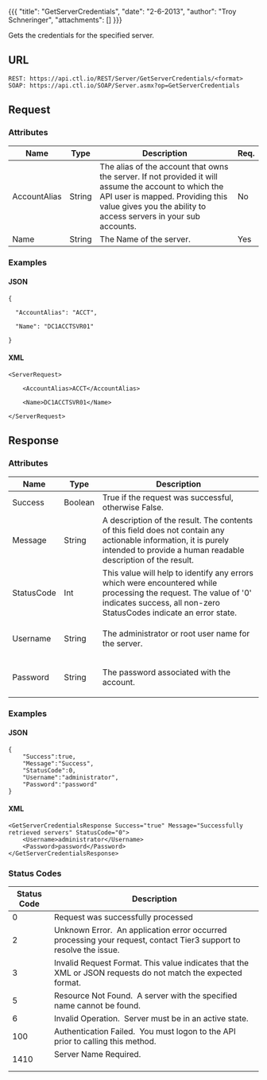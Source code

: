{{{
  "title": "GetServerCredentials",
  "date": "2-6-2013",
  "author": "Troy Schneringer",
  "attachments": []
}}}

Gets the credentials for the specified server.

## URL

    REST: https://api.ctl.io/REST/Server/GetServerCredentials/<format>
    SOAP: https://api.ctl.io/SOAP/Server.asmx?op=GetServerCredentials

## Request

### Attributes

<table>
    <thead>
    <tr>
      <th>Name</th>
      <th>Type</th>
      <th>Description</th>
      <th>Req.</th>
    </tr>
  </thead>
  <tbody>
    <tr>
      <td>AccountAlias</td>
      <td>String</td>
      <td>The alias of the account that owns the server. If not provided it will assume the account to which the API user is mapped. Providing this value gives you the ability to access servers in your sub accounts.</td>
      <td>No</td>
    </tr>
    <tr>
      <td>Name</td>
      <td>String</td>
      <td>The Name of the server.</td>
      <td>Yes</td>
    </tr>
  </tbody>
</table>

### Examples

#### JSON

    {

      "AccountAlias": "ACCT",

      "Name": "DC1ACCTSVR01"

    }

#### XML

    <ServerRequest>

        <AccountAlias>ACCT</AccountAlias>

        <Name>DC1ACCTSVR01</Name>

    </ServerRequest>

## Response

### Attributes

<table>
  <thead>
  <tr>
    <th>Name</th>
    <th>Type</th>
    <th>Description</th>
  </tr>
</thead>
<tbody>
    <tr>
      <td>Success</td>
      <td>Boolean</td>
      <td>True if the request was successful, otherwise False.</td>
    </tr>
    <tr>
      <td>Message</td>
      <td>String</td>
      <td>A description of the result. The contents of this field does not contain any actionable information, it is purely intended to provide a human readable description of the result.</td>
    </tr>
    <tr>
      <td>StatusCode</td>
      <td>Int</td>
      <td>This value will help to identify any errors which were encountered while processing the request. The value of '0' indicates success, all non-zero StatusCodes indicate an error state.</td>
    </tr>
    <tr>
      <td>Username</td>
      <td>String</td>
      <td>
        <p>The administrator or root user name for the server.</p>
      </td>
    </tr>
    <tr>
      <td>Password</td>
      <td>String</td>
      <td>
        <p>The password associated with the account.</p>
      </td>
    </tr>
  </tbody>
</table>

### Examples

#### JSON

    {
        "Success":true,
        "Message":"Success",
        "StatusCode":0,
        "Username":"administrator",
        "Password":"password"
    }

#### XML

    <GetServerCredentialsResponse Success="true" Message="Successfully retrieved servers" StatusCode="0">
        <Username>administrator</Username>
        <Password>password</Password>
    </GetServerCredentialsResponse>

### Status Codes

<table>
    <thead>
  <tr>
    <th>Status Code</th>
    <th>Description</th>
  </tr>
  </thead>
  <tbody>
    <tr>
      <td>0</td>
      <td>Request was successfully processed</td>
    </tr>
    <tr>
      <td>2</td>
      <td>Unknown Error. &nbsp;An application error occurred processing your request, contact Tier3 support to resolve the issue.</td>
    </tr>
    <tr>
      <td>3</td>
      <td>Invalid Request Format. This value indicates that the XML or JSON requests do not match the expected format.</td>
    </tr>
    <tr>
      <td>5</td>
      <td>Resource Not Found. &nbsp;A server with the specified name cannot be found.</td>
    </tr>
    <tr>
      <td>6</td>
      <td>Invalid Operation. &nbsp;Server must be in an active state.</td>
    </tr>
    <tr>
      <td>100</td>
      <td>Authentication Failed. &nbsp;You must logon to the API prior to calling this method.</td>
    </tr>
    <tr>
      <td>1410</td>
      <td>Server Name Required.&nbsp;
        <br />
        <br />
      </td>
    </tr>
  </tbody>
</table>